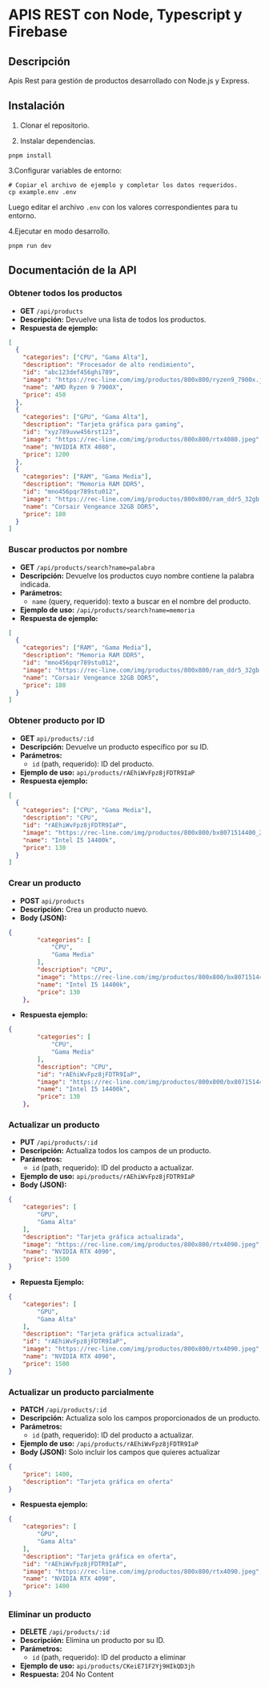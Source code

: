 # APIS REST con Node, Typescript y Firebase

## Descripción

Apis Rest para gestión de productos desarrollado con Node.js y Express.

## Instalación

1. Clonar el repositorio.

2. Instalar dependencias.

```shell
pnpm install
```

3.Configurar variables de entorno:

```shell
# Copiar el archivo de ejemplo y completar los datos requeridos.
cp example.env .env
```

Luego editar el archivo `.env` con los valores correspondientes para tu entorno.

4.Ejecutar en modo desarrollo.

```shell
pnpm run dev
```

## Documentación de la API

### Obtener todos los productos

- **GET** `/api/products`
- **Descripción:** Devuelve una lista de todos los productos.
- **Respuesta de ejemplo:**

```json
[
  {
    "categories": ["CPU", "Gama Alta"],
    "description": "Procesador de alto rendimiento",
    "id": "abc123def456ghi789",
    "image": "https://rec-line.com/img/productos/800x800/ryzen9_7900x.jpeg",
    "name": "AMD Ryzen 9 7900X",
    "price": 450
  },
  {
    "categories": ["GPU", "Gama Alta"],
    "description": "Tarjeta gráfica para gaming",
    "id": "xyz789uvw456rst123",
    "image": "https://rec-line.com/img/productos/800x800/rtx4080.jpeg",
    "name": "NVIDIA RTX 4080",
    "price": 1200
  },
  {
    "categories": ["RAM", "Gama Media"],
    "description": "Memoria RAM DDR5",
    "id": "mno456pqr789stu012",
    "image": "https://rec-line.com/img/productos/800x800/ram_ddr5_32gb.jpeg",
    "name": "Corsair Vengeance 32GB DDR5",
    "price": 180
  }
]
```

### Buscar productos por nombre

- **GET** `/api/products/search?name=palabra`
- **Descripción:** Devuelve los productos cuyo nombre contiene la palabra indicada.
- **Parámetros:**
  - `name` (query, requerido): texto a buscar en el nombre del producto.
- **Ejemplo de uso:** `/api/products/search?name=memoria`
- **Respuesta de ejemplo:**

```json
[
  {
    "categories": ["RAM", "Gama Media"],
    "description": "Memoria RAM DDR5",
    "id": "mno456pqr789stu012",
    "image": "https://rec-line.com/img/productos/800x800/ram_ddr5_32gb.jpeg",
    "name": "Corsair Vengeance 32GB DDR5",
    "price": 180
  }
]
```

### Obtener producto por ID

- **GET** `api/products/:id`
- **Descripción:** Devuelve un producto especifico por su ID.
- **Parámetros:**
  - `id` (path, requerido): ID del producto.
- **Ejemplo de uso:** `api/products/rAEhiWvFpz8jFDTR9IaP`
- **Respuesta ejemplo:**

```json
[
  {
    "categories": ["CPU", "Gama Media"],
    "description": "CPU",
    "id": "rAEhiWvFpz8jFDTR9IaP",
    "image": "https://rec-line.com/img/productos/800x800/bx8071514400_2.jpeg",
    "name": "Intel I5 14400k",
    "price": 130
  }
]
```

### Crear un producto

- **POST** `api/products`
- **Descripción:** Crea un producto nuevo.
- **Body (JSON):**

```json
{
        "categories": [
            "CPU",
            "Gama Media"
        ],
        "description": "CPU",
        "image": "https://rec-line.com/img/productos/800x800/bx8071514400_2.jpeg",
        "name": "Intel I5 14400k",
        "price": 130
    },
```

- **Respuesta ejemplo:**

```json
{
        "categories": [
            "CPU",
            "Gama Media"
        ],
        "description": "CPU",
        "id": "rAEhiWvFpz8jFDTR9IaP",
        "image": "https://rec-line.com/img/productos/800x800/bx8071514400_2.jpeg",
        "name": "Intel I5 14400k",
        "price": 130
    },
```

### Actualizar un producto

- **PUT** `/api/products/:id`
- **Descripción:** Actualiza todos los campos de un producto.
- **Parámetros:**
  - `id` (path, requerido): ID del producto a actualizar.
- **Ejemplo de uso:** `api/products/rAEhiWvFpz8jFDTR9IaP`
- **Body (JSON):**

```json
{
    "categories": [
        "GPU",
        "Gama Alta"
    ],
    "description": "Tarjeta gráfica actualizada",
    "image": "https://rec-line.com/img/productos/800x800/rtx4090.jpeg",
    "name": "NVIDIA RTX 4090",
    "price": 1500
}
```

- **Repuesta Ejemplo:**

```json
{
    "categories": [
        "GPU",
        "Gama Alta"
    ],
    "description": "Tarjeta gráfica actualizada",
    "id": "rAEhiWvFpz8jFDTR9IaP",
    "image": "https://rec-line.com/img/productos/800x800/rtx4090.jpeg",
    "name": "NVIDIA RTX 4090",
    "price": 1500
}
```

### Actualizar un producto parcialmente

- **PATCH** `/api/products/:id`
- **Descripción:** Actualiza solo los campos proporcionados de un producto.
- **Parámetros:**
  - `id` (path, requerido): ID del producto a actualizar.
- **Ejemplo de uso:** `/api/products/rAEhiWvFpz8jFDTR9IaP`
- **Body (JSON):** Solo incluir los campos que quieres actualizar

```json
{
    "price": 1400,
    "description": "Tarjeta gráfica en oferta"
}
```

- **Respuesta ejemplo:**

```json
{
    "categories": [
        "GPU",
        "Gama Alta"
    ],
    "description": "Tarjeta gráfica en oferta",
    "id": "rAEhiWvFpz8jFDTR9IaP",
    "image": "https://rec-line.com/img/productos/800x800/rtx4090.jpeg",
    "name": "NVIDIA RTX 4090",
    "price": 1400
}
```

### Eliminar un producto

- **DELETE** `/api/products/:id`
- **Descripción:** Elimina un producto por su ID.
- **Parámetros:**
  - `id` (path, requerido): ID del producto a eliminar
- **Ejemplo de uso:** `api/products/CKeiE71F2Yj9HIkQD3jh`
- **Respuesta:** 204 No Content
